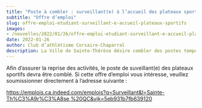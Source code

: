 ```yaml
---
title: "Poste à combler : surveillant(e) à l’accueil des plateaux sportifs"
subtitle: "Offre d’emploi"
slug: offre-emploi-etudiant-surveillant-e-accueil-plateaux-sportifs
images:
- /nouvelles/2022/01/26/offre-emploi-etudiant-surveillant-e-accueil-plateaux-sportifs/couverture.jpg
date: 2022-01-26
author: Club d’athlétisme Corsaire-Chaparral
description: La Ville de Sainte-Thérèse désire combler des postes temporaires de surveillant – préposé à l’accueil des plateaux sportifs au sein du Service de la culture et des loisirs. Il s'agit d'un emploi idéal pour étudiant!
---
```


Afin d’assurer la reprise des activités, le poste de suveillant(e) des plateaux sportifs devra être comblé.
Si cette offre d’emploi vous intéresse, veuillez soumissionner directement à l’adresse suivante :

https://emplois.ca.indeed.com/emplois?q=Surveillant&l=Sainte-Th%C3%A9r%C3%A8se,%20QC&vjk=5eb931b7fb639120